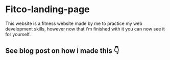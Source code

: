 # Fitco-landing-page
This website is a fitness website made by me to practice my web development skills, however now that i'm finished with it you can now see it for yourself.
## See blog post on how i made this 👇
